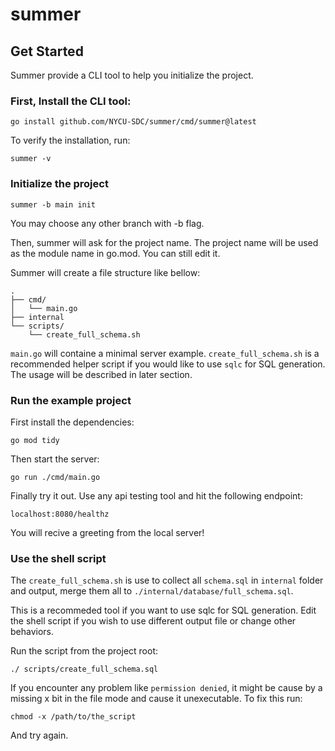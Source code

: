 # summer
## Get Started
Summer provide a CLI tool to help you initialize the project.
### First, Install the CLI tool:
```
go install github.com/NYCU-SDC/summer/cmd/summer@latest
```
To verify the installation, run:
```
summer -v
```

### Initialize the project
```
summer -b main init
```
You may choose any other branch with -b flag.

Then, summer will ask for the project name. The project name will be used as the module name in go.mod. You can still edit it.

Summer will create a file structure like bellow:
```
.
├── cmd/
│   └── main.go
├── internal
└── scripts/
    └── create_full_schema.sh
```
`main.go` will containe a minimal server example.
`create_full_schema.sh` is a recommended helper script if you would like to use `sqlc` for SQL generation. The usage will be described in later section.

### Run the example project
First install the dependencies:
```
go mod tidy
```
Then start the server:
```
go run ./cmd/main.go
```
Finally try it out. Use any api testing tool and hit the following endpoint:
```
localhost:8080/healthz
```
You will recive a greeting from the local server!

### Use the shell script
The `create_full_schema.sh` is use to collect all `schema.sql` in `internal` folder and output, merge them all to `./internal/database/full_schema.sql`.

This is a recommeded tool if you want to use sqlc for SQL generation. Edit the shell script if you wish to use different output file or change other behaviors.

Run the script from the project root:
```
./ scripts/create_full_schema.sql
```
If you encounter any problem like `permission denied`, it might be cause by a missing x bit in the file mode and cause it unexecutable. To fix this run:
```
chmod -x /path/to/the_script
```
And try again.
